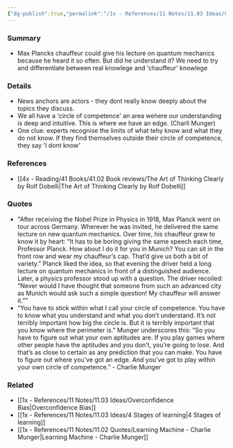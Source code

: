 ```yaml
---
{"dg-publish":true,"permalink":"/1x - References/11 Notes/11.03 Ideas/Chauffeur knowlege/","title":"Chauffeur knowlege","noteIcon":""}
---
```



### Summary
- Max Plancks chauffeur could give his lecture on quantum mechanics because he heard it so often. But did he understand it? We need to try and differentiate between real knowlege and 'chauffeur' knowlege

### Details
- News anchors are actors - they dont really know deeply about the topics they discuss.
- We all have a 'circle of competence' an area wehere our understanding is deep and intuitive. This is where we have an edge. (Charli Munger)
- One clue: experts recognise the limits of what tehy know and what they do not know. If they find themselves outside their circle of competence, they say 'I dont know'

### References
- [[4x - Reading/41 Books/41.02 Book reviews/The Art of Thinking Clearly by Rolf Dobelli\|The Art of Thinking Clearly by Rolf Dobelli]]

### Quotes
- "After receiving the Nobel Prize in Physics in 1918, Max Planck went on tour across Germany. Wherever he was invited, he delivered the same lecture on new quantum mechanics. Over time, his chauffeur grew to know it by heart: “It has to be boring giving the same speech each time, Professor Planck. How about I do it for you in Munich? You can sit in the front row and wear my chauffeur’s cap. That’d give us both a bit of variety.” Planck liked the idea, so that evening the driver held a long lecture on quantum mechanics in front of a distinguished audience. Later, a physics professor stood up with a question. The driver recoiled: “Never would I have thought that someone from such an advanced city as Munich would ask such a simple question! My chauffeur will answer it.”"
- “You have to stick within what I call your circle of competence. You have to know what you understand and what you don’t understand. It’s not terribly important how big the circle is. But it is terribly important that you know where the perimeter is.” Munger underscores this: “So you have to figure out what your own aptitudes are. If you play games where other people have the aptitudes and you don’t, you’re going to lose. And that’s as close to certain as any prediction that you can make. You have to figure out where you’ve got an edge. And you’ve got to play within your own circle of competence.” - Charlie Munger

### Related
- [[1x - References/11 Notes/11.03 Ideas/Overconfidence Bias\|Overconfidence Bias]]
- [[1x - References/11 Notes/11.03 Ideas/4 Stages of learning\|4 Stages of learning]]
- [[1x - References/11 Notes/11.02 Quotes/Learning Machine - Charlie Munger\|Learning Machine - Charlie Munger]]